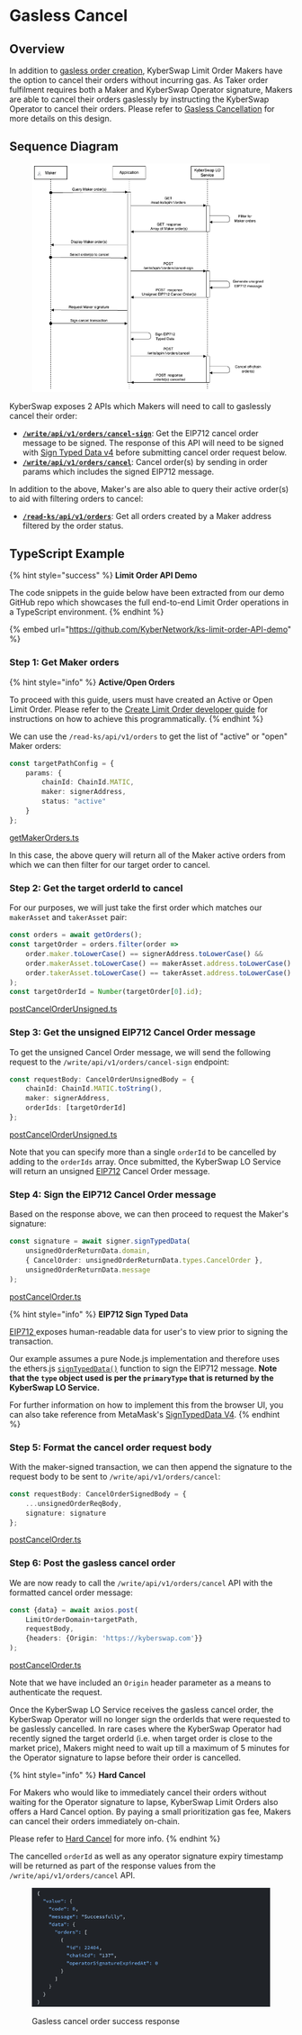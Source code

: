 # Gasless Cancel

## Overview

In addition to [gasless order creation](create-limit-order.md), KyberSwap Limit Order Makers have the option to cancel their orders without incurring gas. As Taker order fulfilment requires both a Maker and KyberSwap Operator signature, Makers are able to cancel their orders gaslessly by instructing the KyberSwap Operator to cancel their orders. Please refer to [Gasless Cancellation](../concepts/gasless-cancellation.md) for more details on this design.

## Sequence Diagram

<figure><img src="../../../.gitbook/assets/LO_Maker_GaslessCancel.png" alt=""><figcaption></figcaption></figure>

KyberSwap exposes 2 APIs which Makers will need to call to gaslessly cancel their order:

* [**`/write/api/v1/orders/cancel-sign`**](../limit-order-api-specification/maker-apis.md#write-api-v1-orders-cancel-sign): Get the EIP712 cancel order message to be signed. The response of this API will need to be signed with [Sign Typed Data v4](https://eips.ethereum.org/EIPS/eip-712) before submitting cancel order request below.
* [**`/write/api/v1/orders/cancel`**](../limit-order-api-specification/maker-apis.md#write-api-v1-orders-cancel): Cancel order(s) by sending in order params which includes the signed EIP712 message.

In addition to the above, Maker's are also able to query their active order(s) to aid with filtering orders to cancel:

* [**`/read-ks/api/v1/orders`**](../limit-order-api-specification/maker-apis.md#read-ks-api-v1-orders): Get all orders created by a Maker address filtered by the order status.

## TypeScript Example

{% hint style="success" %}
**Limit Order API Demo**

The code snippets in the guide below have been extracted from our demo GitHub repo which showcases the full end-to-end Limit Order operations in a TypeScript environment.
{% endhint %}

{% embed url="https://github.com/KyberNetwork/ks-limit-order-API-demo" %}

### Step 1: Get Maker orders

{% hint style="info" %}
**Active/Open Orders**

To proceed with this guide, users must have created an Active or Open Limit Order. Please refer to the [Create Limit Order developer guide](create-limit-order.md) for instructions on how to achieve this programmatically.
{% endhint %}

We can use the `/read-ks/api/v1/orders` to get the list of "active" or "open" Maker orders:

```typescript
const targetPathConfig = {
    params: {
        chainId: ChainId.MATIC,
        maker: signerAddress,
        status: "active"
    }
};
```

[getMakerOrders.ts](https://github.com/KyberNetwork/ks-limit-order-API-demo/blob/e34660faf165d6c6b5763327b6e8e34bf8bc9e01/src/operations/maker/getMakerOrders.ts#L13)

In this case, the above query will return all of the Maker active orders from which we can then filter for our target order to cancel.

### Step 2: Get the target orderId to cancel

For our purposes, we will just take the first order which matches our `makerAsset` and `takerAsset` pair:

```typescript
const orders = await getOrders();
const targetOrder = orders.filter(order => 
    order.maker.toLowerCase() == signerAddress.toLowerCase() &&
    order.makerAsset.toLowerCase() == makerAsset.address.toLowerCase() &&
    order.takerAsset.toLowerCase() == takerAsset.address.toLowerCase()
);
const targetOrderId = Number(targetOrder[0].id);
```

[postCancelOrderUnsigned.ts](https://github.com/KyberNetwork/ks-limit-order-API-demo/blob/e34660faf165d6c6b5763327b6e8e34bf8bc9e01/src/operations/maker/postCancelOrderUnsigned.ts#L20)

### Step 3: Get the unsigned EIP712 Cancel Order message

To get the unsigned Cancel Order message, we will send the following request to the `/write/api/v1/orders/cancel-sign` endpoint:

```typescript
const requestBody: CancelOrderUnsignedBody = {
    chainId: ChainId.MATIC.toString(),
    maker: signerAddress,
    orderIds: [targetOrderId]
};
```

[postCancelOrderUnsigned.ts](https://github.com/KyberNetwork/ks-limit-order-API-demo/blob/e34660faf165d6c6b5763327b6e8e34bf8bc9e01/src/operations/maker/postCancelOrderUnsigned.ts#L29C1-L29C1)

Note that you can specify more than a single `orderId` to be cancelled by adding to the `orderIds` array. Once submitted, the KyberSwap LO Service will return an unsigned [EIP712](https://eips.ethereum.org/EIPS/eip-712) Cancel Order message.

### Step 4: Sign the EIP712 Cancel Order message

Based on the response above, we can then proceed to request the Maker's signature:

```typescript
const signature = await signer.signTypedData(
    unsignedOrderReturnData.domain,
    { CancelOrder: unsignedOrderReturnData.types.CancelOrder },
    unsignedOrderReturnData.message
);
```

[postCancelOrder.ts](https://github.com/KyberNetwork/ks-limit-order-API-demo/blob/e34660faf165d6c6b5763327b6e8e34bf8bc9e01/src/operations/maker/postCancelOrder.ts#L21)

{% hint style="info" %}
**EIP712 Sign Typed Data**

[EIP712 ](https://eips.ethereum.org/EIPS/eip-712)exposes human-readable data for user's to view prior to signing the transaction.

Our example assumes a pure Node.js implementation and therefore uses the ethers.js [`signTypedData()`](https://docs.ethers.org/v6/api/providers/#Signer-signTypedData) function to sign the EIP712 message. **Note that the `type` object used is per the `primaryType` that is returned by the KyberSwap LO Service.**

For further information on how to implement this from the browser UI, you can also take reference from MetaMask's [SignTypedData V4](https://docs.metamask.io/guide/signing-data.html#signtypeddata-v4).
{% endhint %}

### Step 5: Format the cancel order request body

With the maker-signed transaction, we can then append the signature to the request body to be sent to `/write/api/v1/orders/cancel`:

```typescript
const requestBody: CancelOrderSignedBody = {
    ...unsignedOrderReqBody,
    signature: signature
};
```

[postCancelOrder.ts](https://github.com/KyberNetwork/ks-limit-order-API-demo/blob/e34660faf165d6c6b5763327b6e8e34bf8bc9e01/src/operations/maker/postCancelOrder.ts#L28C1-L28C1)

### Step 6: Post the gasless cancel order

We are now ready to call the `/write/api/v1/orders/cancel` API with the formatted cancel order message:

```typescript
const {data} = await axios.post(
    LimitOrderDomain+targetPath,
    requestBody,
    {headers: {Origin: 'https://kyberswap.com'}}
);
```

[postCancelOrder.ts](https://github.com/KyberNetwork/ks-limit-order-API-demo/blob/e34660faf165d6c6b5763327b6e8e34bf8bc9e01/src/operations/maker/postCancelOrder.ts#L35C2-L35C2)

Note that we have included an `Origin` header parameter as a means to authenticate the request.

Once the KyberSwap LO Service receives the gasless cancel order, the KyberSwap Operator will no longer sign the orderIds that were requested to be gaslessly cancelled. In rare cases where the KyberSwap Operator had recently signed the target orderId (i.e. when target order is close to the market price), Makers might need to wait up till a maximum of 5 minutes for the Operator signature to lapse before their order is cancelled.

{% hint style="info" %}
**Hard Cancel**

For Makers who would like to immediately cancel their orders without waiting for the Operator signature to lapse, KyberSwap Limit Orders also offers a Hard Cancel option. By paying a small prioritization gas fee, Makers can cancel their orders immediately on-chain.

Please refer to [Hard Cancel](hard-cancel.md) for more info.
{% endhint %}

The cancelled `orderId` as well as any operator signature expiry timestamp will be returned as part of the response values from the `/write/api/v1/orders/cancel` API.

<figure><img src="../../../.gitbook/assets/image (178).png" alt=""><figcaption><p>Gasless cancel order success response</p></figcaption></figure>
